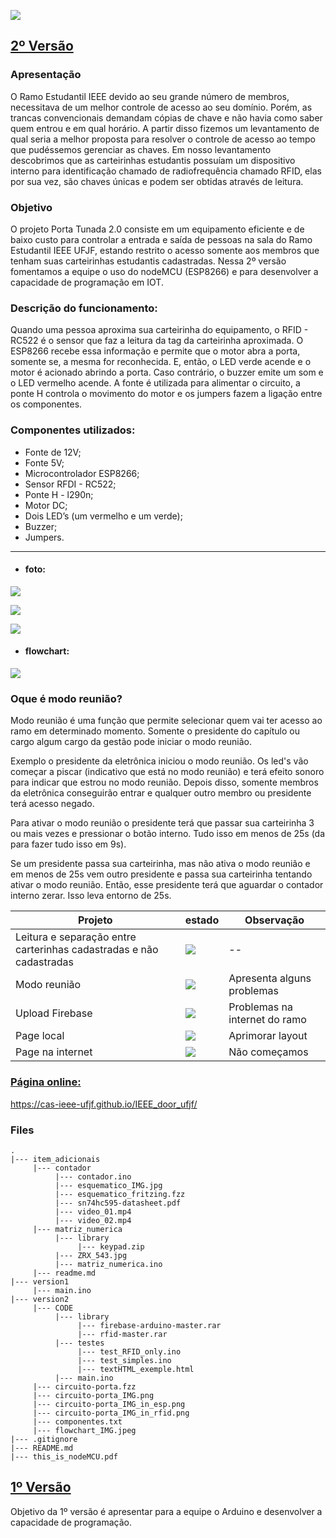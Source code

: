 ![](https://img.shields.io/badge/build-passing-rgb(76%2C198%2C31).svg)

## [ 2º Versão](https://github.com/wesley-cantarino/IEEE_door_ufjf/tree/master/version2)
### Apresentação

O Ramo Estudantil IEEE devido ao seu grande número de membros, necessitava de um melhor controle de acesso ao seu domínio. Porém, as trancas convencionais demandam cópias de chave e não havia como saber quem entrou e em qual horário. A partir disso fizemos um levantamento de qual seria a melhor proposta para resolver o controle de acesso ao tempo que pudéssemos gerenciar as chaves. Em nosso levantamento descobrimos que as carteirinhas estudantis possuíam um dispositivo interno para identificação chamado de radiofrequência chamado RFID, elas por sua vez, são chaves únicas e podem ser obtidas através de leitura.

### Objetivo

O projeto Porta Tunada 2.0 consiste em um equipamento eficiente e de baixo custo para controlar a entrada e saída de pessoas na sala do Ramo Estudantil IEEE UFJF, estando restrito o acesso somente aos membros que tenham suas carteirinhas estudantis cadastradas. Nessa 2º versão fomentamos a equipe o uso do nodeMCU (ESP8266) e para desenvolver a capacidade de programação em IOT.


### Descrição do funcionamento:

Quando uma pessoa aproxima sua carteirinha do equipamento, o RFID - RC522 é o sensor que faz a leitura da tag da carteirinha aproximada. O ESP8266 recebe essa informação e permite que o motor abra a porta, somente se, a mesma for reconhecida. E, então, o LED verde acende e o motor é acionado abrindo a porta. Caso contrário, o buzzer emite um som e o LED vermelho acende. A fonte é utilizada para alimentar o circuito, a ponte H controla o movimento do motor e os jumpers fazem a ligação entre os componentes.

### Componentes utilizados:

* Fonte de 12V;
* Fonte 5V;
* Microcontrolador ESP8266;
* Sensor RFDI - RC522;
* Ponte H - l290n;
* Motor DC;
* Dois LED’s (um vermelho e um verde);
* Buzzer;
* Jumpers.

<hr>

* #### foto:
![](https://raw.githubusercontent.com/CAS-IEEE-UFJF/IEEE_door_ufjf/master/version2/circuito-porta_IMG.png)

![](https://github.com/CAS-IEEE-UFJF/IEEE_door_ufjf/blob/master/version2/circuito-porta_IMG_in_rfid.png)

![](https://github.com/CAS-IEEE-UFJF/IEEE_door_ufjf/blob/master/version2/circuito-porta_IMG_in_esp.png)



* #### flowchart:

![](https://github.com/CAS-IEEE-UFJF/IEEE_door_ufjf/blob/master/version2/flowchart_IMG.jpeg)


### Oque é modo reunião?

Modo reunião é uma função que permite selecionar quem vai ter acesso ao ramo em determinado momento. Somente o presidente do capítulo ou cargo algum cargo da gestão pode iniciar o modo reunião. 

Exemplo o presidente da eletrônica iniciou o modo reunião. Os led's vão começar a piscar (indicativo que está no modo reunião) e terá efeito sonoro para indicar que estrou no modo reunião. Depois disso, somente membros da eletrônica conseguirão entrar e qualquer outro membro ou presidente terá acesso negado.

Para ativar o modo reunião o presidente terá que passar sua carteirinha 3 ou mais vezes e pressionar o botão interno. Tudo isso em menos de 25s (da para fazer tudo isso em 9s).

Se um presidente passa sua carteirinha, mas não ativa o modo reunião e em menos de 25s vem outro presidente e passa sua carteirinha tentando ativar o modo reunião. Então, esse presidente terá que aguardar o contador interno zerar. Isso leva entorno de 25s.

| Projeto | estado| Observação |
| ------- | ----- | ---------- |
| Leitura e separação entre carterinhas cadastradas e não cadastradas | ![](https://img.shields.io/badge/build-passing-rgb(76%2C198%2C31).svg)| -- |
| Modo reunião | ![](https://img.shields.io/badge/build-test-yellow.svg) | Apresenta alguns problemas |
| Upload Firebase | ![](https://img.shields.io/badge/build-failed-red.svg) | Problemas na internet do ramo |
| Page local | ![](https://img.shields.io/badge/build-test-yellow.svg)| Aprimorar layout |
| Page na internet | ![](https://img.shields.io/badge/build-unknown-lightgrey.svg) | Não começamos|


### [Página online:](https://cas-ieee-ufjf.github.io/IEEE_door_ufjf/)
https://cas-ieee-ufjf.github.io/IEEE_door_ufjf/

### Files

```
.
|--- item_adicionais
     |--- contador
          |--- contador.ino
          |--- esquematico_IMG.jpg
          |--- esquematico_fritzing.fzz
          |--- sn74hc595-datasheet.pdf
          |--- video_01.mp4
          |--- video_02.mp4
     |--- matriz_numerica
          |--- library
               |--- keypad.zip
          |--- ZRX_543.jpg
          |--- matriz_numerica.ino
     |--- readme.md
|--- version1
     |--- main.ino
|--- version2
     |--- CODE
          |--- library
               |--- firebase-arduino-master.rar
               |--- rfid-master.rar
          |--- testes
               |--- test_RFID_only.ino
               |--- test_simples.ino
               |--- textHTML_exemple.html
          |--- main.ino
     |--- circuito-porta.fzz
     |--- circuito-porta_IMG.png
     |--- circuito-porta_IMG_in_esp.png
     |--- circuito-porta_IMG_in_rfid.png
     |--- componentes.txt
     |--- flowchart_IMG.jpeg
|--- .gitignore
|--- README.md
|--- this_is_nodeMCU.pdf
```

## [ 1º Versão](https://github.com/wesley-cantarino/IEEE_door_ufjf/tree/master/version1)
Objetivo da 1º versão é apresentar para a equipe o Arduino e desenvolver a capacidade de programação.
